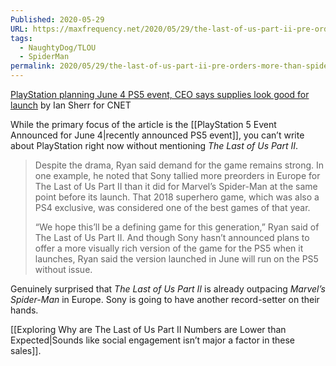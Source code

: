 ```yaml
---
Published: 2020-05-29
URL: https://maxfrequency.net/2020/05/29/the-last-of-us-part-ii-pre-orders-more-than-spider-man/
tags:
  - NaughtyDog/TLOU
  - SpiderMan
permalink: 2020/05/29/the-last-of-us-part-ii-pre-orders-more-than-spider-man/
---
```

[PlayStation planning June 4 PS5 event, CEO says supplies look good for launch](https://www.cnet.com/news/playstation-planning-june-4-ps5-event-ceo-says-supplies-look-good-for-launch/) by Ian Sherr for CNET

While the primary focus of the article is the [[PlayStation 5 Event Announced for June 4|recently announced PS5 event]], you can’t write about PlayStation right now without mentioning *The Last of Us Part II*.

> Despite the drama, Ryan said demand for the game remains strong. In one example, he noted that Sony tallied more preorders in Europe for The Last of Us Part II than it did for Marvel’s Spider-Man at the same point before its launch. That 2018 superhero game, which was also a PS4 exclusive, was considered one of the best games of that year.
> 
> “We hope this’ll be a defining game for this generation,” Ryan said of The Last of Us Part II. And though Sony hasn’t announced plans to offer a more visually rich version of the game for the PS5 when it launches, Ryan said the version launched in June will run on the PS5 without issue.

Genuinely surprised that *The Last of Us Part II* is already outpacing *Marvel’s Spider-Man* in Europe. Sony is going to have another record-setter on their hands.

[[Exploring Why are The Last of Us Part II Numbers are Lower than Expected|Sounds like social engagement isn’t major a factor in these sales]].